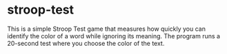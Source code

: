 # stroop-test

This is a simple Stroop Test game that measures how quickly you can identify the color of a word while ignoring its meaning. The program runs a 20-second test where you choose the color of the text.
